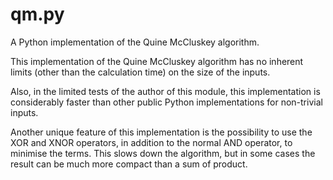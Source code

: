 qm.py
=====

A Python implementation of the Quine McCluskey algorithm.

This implementation of the Quine McCluskey algorithm has no inherent limits
(other than the calculation time) on the size of the inputs.

Also, in the limited tests of the author of this module, this implementation is
considerably faster than other public Python implementations for non-trivial
inputs.

Another unique feature of this implementation is the possibility to use the XOR
and XNOR operators, in addition to the normal AND operator, to minimise the
terms. This slows down the algorithm, but in some cases the result can be much
more compact than a sum of product.
